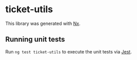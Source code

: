 # ticket-utils

This library was generated with [Nx](https://nx.dev).

## Running unit tests

Run `ng test ticket-utils` to execute the unit tests via [Jest](https://jestjs.io).
